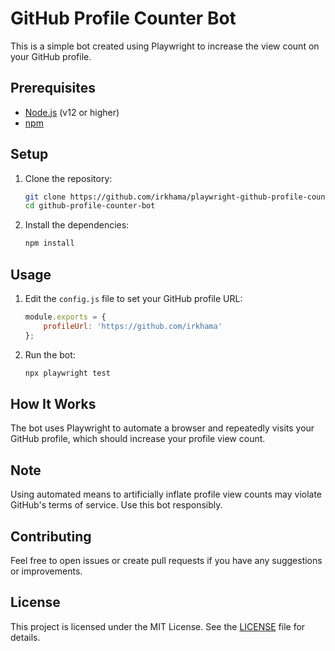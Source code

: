 # GitHub Profile Counter Bot

This is a simple bot created using Playwright to increase the view count on your GitHub profile.

## Prerequisites

- [Node.js](https://nodejs.org/) (v12 or higher)
- [npm](https://www.npmjs.com/)

## Setup

1. Clone the repository:
    ```bash
    git clone https://github.com/irkhama/playwright-github-profile-counter-bot.git
    cd github-profile-counter-bot
    ```

2. Install the dependencies:
    ```bash
    npm install
    ```

## Usage

1. Edit the `config.js` file to set your GitHub profile URL:
    ```javascript
    module.exports = {
        profileUrl: 'https://github.com/irkhama'
    };
    ```

2. Run the bot:
    ```bash
    npx playwright test
    ```

## How It Works

The bot uses Playwright to automate a browser and repeatedly visits your GitHub profile, which should increase your profile view count. 

## Note

Using automated means to artificially inflate profile view counts may violate GitHub's terms of service. Use this bot responsibly.

## Contributing

Feel free to open issues or create pull requests if you have any suggestions or improvements.

## License

This project is licensed under the MIT License. See the [LICENSE](LICENSE) file for details.
